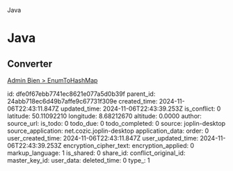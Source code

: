 Java

# Java

## Converter
[Admin Bien > EnumToHashMap](https://www.youtube.com/shorts/5YsMuGE-AOw)


id: dfe0f67ebb7741ec8621e077a5d0b39f
parent_id: 24abb718ec6d49b7affe9c67731f309e
created_time: 2024-11-06T22:43:11.847Z
updated_time: 2024-11-06T22:43:39.253Z
is_conflict: 0
latitude: 50.11092210
longitude: 8.68212670
altitude: 0.0000
author: 
source_url: 
is_todo: 0
todo_due: 0
todo_completed: 0
source: joplin-desktop
source_application: net.cozic.joplin-desktop
application_data: 
order: 0
user_created_time: 2024-11-06T22:43:11.847Z
user_updated_time: 2024-11-06T22:43:39.253Z
encryption_cipher_text: 
encryption_applied: 0
markup_language: 1
is_shared: 0
share_id: 
conflict_original_id: 
master_key_id: 
user_data: 
deleted_time: 0
type_: 1
